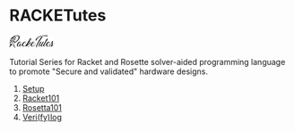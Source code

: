 RACKETutes
====


  <picture>
  <source srcset="/images/racketutes-w.svg" media="(prefers-color-scheme: dark)" width="80">
    <img src="/images/racketutes.svg" width="80">
  </picture>

Tutorial Series for Racket and Rosette solver-aided programming language to promote "Secure and validated" hardware designs.

1. [Setup]()
2. [Racket101]()
3. [Rosetta101]()
4. [Veri(fy)log]()
